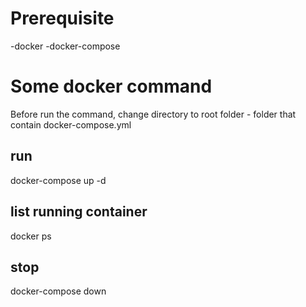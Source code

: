 # Prerequisite

-docker
-docker-compose

# Some docker command

Before run the command, change directory to root folder - folder that contain docker-compose.yml

## run

docker-compose up -d

## list running container

docker ps

## stop

docker-compose down
